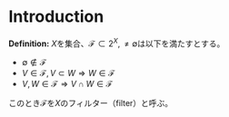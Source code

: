 # Introduction



**Definition:**
${ X }$を集合、${ \mathscr{F}\subset 2^{X}, \neq \emptyset }$は以下を満たすとする。

* ${\emptyset \notin \mathscr{F} }$
* ${ V\in\mathscr{F}, V\subset W \Longrightarrow W\in\mathscr{F} }$
* ${ V, W\in\mathscr{F} \Longrightarrow V\cap W\in\mathscr{F} }$

このとき${ \mathscr{F} }$を${ X }$のフィルター（filter）と呼ぶ。

